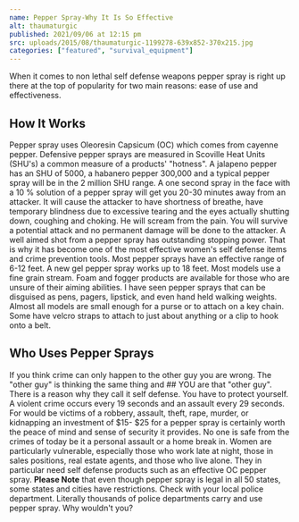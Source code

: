 ```yaml
---
name: Pepper Spray-Why It Is So Effective
alt: thaumaturgic
published: 2021/09/06 at 12:15 pm
src: uploads/2015/08/thaumaturgic-1199278-639x852-370x215.jpg
categories: ["featured", "survival_equipment"]
---
```

When it comes to non lethal self defense weapons pepper spray is right up there at the top of popularity for two main reasons: ease of use and effectiveness.
## How It Works
Pepper spray uses Oleoresin Capsicum (OC) which comes from cayenne pepper. Defensive pepper sprays are measured in Scoville Heat Units (SHU's) a common measure of a products' "hotness". A jalapeno pepper has an SHU of 5000, a habanero pepper 300,000 and a typical pepper spray will be in the 2 million SHU range.
A one second spray in the face with a 10 % solution of a pepper spray will get you 20-30 minutes away from an attacker. It will cause the attacker to have shortness of breathe, have temporary blindness due to excessive tearing and the eyes actually shutting down, coughing and choking. He will scream from the pain.
You will survive a potential attack and no permanent damage will be done to the attacker. A well aimed shot from a pepper spray has outstanding stopping power. That is why it has become one of the most effective women's self defense items and crime prevention tools.
Most pepper sprays have an effective range of 6-12 feet. A new gel pepper spray works up to 18 feet. Most models use a fine grain stream. Foam and fogger products are available for those who are unsure of their aiming abilities.
I have seen pepper sprays that can be disguised as pens, pagers, lipstick, and even hand held walking weights. Almost all models are small enough for a purse or to attach on a key chain. Some have velcro straps to attach to just about anything or a clip to hook onto a belt.
## Who Uses Pepper Sprays
If you think crime can only happen to the other guy you are wrong. The "other guy" is thinking the same thing and ## YOU are that "other guy". There is a reason why they call it self defense. You have to protect yourself.
A violent crime occurs every 19 seconds and an assault every 29 seconds. For would be victims of a robbery, assault, theft, rape, murder, or kidnapping an investment of $15- $25 for a pepper spray is certainly worth the peace of mind and sense of security it provides. No one is safe from the crimes of today be it a personal assault or a home break in.
Women are particularly vulnerable, especially those who work late at night, those in sales positions, real estate agents, and those who live alone. They in particular need self defense products such as an effective OC pepper spray.
**Please Note** that even though pepper spray is legal in all 50 states, some states and cities have restrictions. Check with your local police department. Literally thousands of police departments carry and use pepper spray. Why wouldn't you?